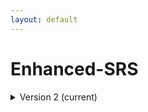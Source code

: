 ```yaml
--- 
layout: default 
---
```

# Enhanced-SRS 

<details markdown="1"><summary>Version 2 (current)</summary>

## Version 2 (current) 

| Attribute                                           | Type      | Description                                                                                                                                                                                                                                                                                                                                                                                                                                                                                                                                                                          | Allowable Values                                                          | Required   |
|-----------------------------------------------------|-----------|--------------------------------------------------------------------------------------------------------------------------------------------------------------------------------------------------------------------------------------------------------------------------------------------------------------------------------------------------------------------------------------------------------------------------------------------------------------------------------------------------------------------------------------------------------------------------------------|----------------------------------------------------------------|------------|
| source_storage_duration_value                       | Numeric   | How long was the source material (parent) stored, prior to this sample being processed.                                                                                                                                                                                                                                                                                                                                                                                                                                                                                              |                                                                | True       |
| time_since_acquisition_instrument_calibration_value | Numeric   | The amount of time since the acqusition instrument was last serviced by the vendor. This provides a metric for assessing drift in data capture.                                                                                                                                                                                                                                                                                                                                                                                                                                      |                                                                | False      |
| contributors_path                                   | Textfield | The path to the file with the ORCID IDs for all contributors of this dataset (e.g., "extras/contributors.tsv" or "./contributors.tsv"). This is an internal metadata field that is just used for ingest.                                                                                                                                                                                                                                                                                                                                                                             |                                                                | True       |
| data_path                                           | Textfield | The top level directory containing the raw and/or processed data. For a single dataset upload this might be "." where as for a data upload containing multiple datasets, this would be the directory name for the respective dataset. For instance, if the data is within a directory called "TEST001-RK" use syntax "/TEST001-RK/" for this field. If there are multiple directory levels, use the format "/TEST001-RK/Run1/Pass2" in which "Pass2" is the subdirectory where the single dataset's data is stored. This is an internal metadata field that is just used for ingest. |                                                                | True       |
| is_image_preprocessing_required                    | Allowable Value  | Depending on if the acquisition instrument was a microscope, slide scanner, etc. will indicate whether or not any level of preprocessing was required to assemble the image (e.g., fusing image tiles) .                                                                                                                                                                                                                                                                                                                                                                             | ```Yes``` ```No```                                                     | False      |
| slide_id                                            | Textfield | A unique ID denoting the slide used. This allows users the ability to determine which tissue sections were processed together on the same slide. It is recommended that data providers prefix the ID with the center name, to prevent values overlapping across centers.                                                                                                                                                                                                                                                                                                             |                                                                | False      |
| tiled_image_columns                                 | Numeric   | This is how many columns used in stitching. This is sometimes referred to as the grid size x.                                                                                                                                                                                                                                                                                                                                                                                                                                                                                        |                                                                | False      |
| tiled_image_count                                   | Numeric   | This is the total number of raw (tiled) images captured, that are to be stitched together.                                                                                                                                                                                                                                                                                                                                                                                                                                                                                           |                                                                | False      |
| intended_tile_overlap_percentage                    | Numeric   | The amount of overlap between tiled images. This is the set point, where as during image acquisition there will be slight variations due to stage registration.                                                                                                                                                                                                                                                                                                                                                                                                                      |                                                                | False      |
| dataset_type                                        | Allowable Value      | The specific type of dataset being produced.                                                                                                                                                                                                                                                                                                                                                                                                                                                                                                                                         | ```10X Multiome``` ```2D Imaging Mass Cytometry``` ```ATACseq``` ```Auto-fluorescence``` ```Cell DIVE``` ```CODEX``` ```Confocal``` ```CosMx``` ```CyCIF``` ```DBiT``` ```DESI``` ```Enhanced Stimulated Raman Spectroscopy (SRS)``` ```GeoMx (nCounter)``` ```GeoMx (NGS)``` ```HiFi-Slide``` ```Histology``` ```LC-MS``` ```Light Sheet``` ```MALDI``` ```MERFISH``` ```MIBI``` ```Molecular Cartography``` ```MUSIC``` ```nanoSPLITS``` ```PhenoCycler``` ```Resolve``` ```RNAseq``` ```RNAseq (with probes)``` ```Second Harmonic Generation (SHG)``` ```SIMS``` ```SNARE-seq2``` ```Stereo-seq``` ```Thick section Multiphoton MxIF``` ```Visium (no probes)``` ```Visium (with probes)``` ```Xenium```| True       |
| analyte_class                                       | Allowable Value      | Analytes are the target molecules being measured with the assay.                                                                                                                                                                                                                                                                                                                                                                                                                                                                                                                     |  ```Chromatin``` ```DNA``` ```DNA + RNA``` ```Endogenous fluorophores``` ```Fluorochrome``` ```Lipid``` ```Metabolite``` ```Nucleic acid and protein``` ```Peptide``` ```Polysaccharide``` ```Protein``` ```RNA  ```| True       |
| acquisition_instrument_vendor                       | Allowable Value      | An acquisition instrument is the device that contains the signal detection hardware and signal processing software. Assays generate signals such as light of various intensities or color or signals representing the molecular mass.                                                                                                                                                                                                                                                                                                                                                | ```Akoya Biosciences``` ```Andor``` ```BGI Genomics``` ```Bruker``` ```Cytiva``` ```Evident Scientific (Olympus)``` ```GE Healthcare``` ```Hamamatsu``` ```Huron Digital Pathology``` ```Illumina``` ```In-House``` ```Ionpath``` ```Keyence``` ```Leica Biosystems``` ```Leica Microsystems``` ```Motic``` ```NanoString``` ```Resolve Biosciences``` ```Sciex``` ```Standard BioTools (Fluidigm)``` ```Thermo Fisher Scientific``` ```Zeiss Microscopy``` | True       |
| acquisition_instrument_model                        | Allowable Value      | Manufacturers of an acquisition instrument may offer various versions (models) of that instrument with different features or sensitivities. Differences in features or sensitivities may be relevant to processing or interpretation of the data.                                                                                                                                                                                                                                                                                                                                    | ```Aperio AT2``` ```Aperio CS2``` ```Axio Observer 3``` ```Axio Observer 5``` ```Axio Observer 7``` ```Axio Scan.Z1``` ```BZ-X710``` ```BZ-X800``` ```BZ-X810``` ```CosMx Spatial Molecular Imager``` ```Custom: Multiphoton``` ```Digital Spatial Profiler``` ```DM6 B``` ```DNBSEQ-T7``` ```EVOS M7000``` ```HiSeq 2500``` ```HiSeq 4000``` ```Hyperion Imaging System``` ```IN Cell Analyzer 2200``` ```Lightsheet 7``` ```MALDI timsTOF Flex Prototype``` ```MIBIscope``` ```MoticEasyScan One``` ```NanoZoomer 2.0-HT``` ```NanoZoomer S210``` ```NanoZoomer S360``` ```NanoZoomer S60``` ```NanoZoomer-SQ``` ```NextSeq 2000``` ```NextSeq 500``` ```NextSeq 550``` ```NovaSeq 6000``` ```NovaSeq X``` ```NovaSeq X Plus``` ```Orbitrap Eclipse Tribrid``` ```Orbitrap Fusion Lumos Tribrid``` ```Phenocycler-Fusion 1.0``` ```Phenocycler-Fusion 2.0``` ```PhenoImager Fusion``` ```Q Exactive``` ```Q Exactive HF``` ```Q Exactive UHMR``` ```QTRAP 5500``` ```Resolve Biosciences Molecular Cartography``` ```SCN400``` ```STELLARIS 5``` ```TissueScope LE Slide Scanner``` ```Unknown``` ```VS200 Slide Scanner``` ```Xenium Analyzer``` ```Zyla 4.2 sCMOS``` | True       |
| source_storage_duration_unit                        | Allowable Value      | The time duration unit of measurement                                                                                                                                                                                                                                                                                                                                                                                                                                                                                                                                                | ```hour``` ```month``` ```day``` ```minute``` ```year``` | True       |
| time_since_acquisition_instrument_calibration_unit  | Allowable Value      | The time unit of measurement                                                                                                                                                                                                                                                                                                                                                                                                                                                                                                                                                         |```Column-by-column``` ```Not applicable``` ```Row-by-row``` ```Snake-by-columns``` ```Snake-by-rows``` | False      |
| tile_configuration                                  | Allowable Value      | This is how the tiles are configured for stitching.                                                                                                                                                                                                                                                                                                                                                                                                                                                                                                                                  | ```Column-by-column``` ```Not applicable``` ```Row-by-row``` ```Snake-by-columns``` ```Snake-by-rows``` | False      |
| scan_direction                                      | Allowable Value      | This is the direction of imaging, which is required for stitching.                                                                                                                                                                                                                                                                                                                                                                                                                                                                                                                   | ```Left-and-down``` ```Left-and-up``` ```Not applicable``` ```Right-and-down``` ```Right-and-up``` | False      |
| metadata_schema_id                                  | Textfield | The string that serves as the definitive identifier for the metadata schema version and is readily interpretable by computers for data validation and processing. Example: 22bc762a-5020-419d-b170-24253ed9e8d9                                                                                                                                                                                                                                                                                                                                                                      |                                                                | True       |
| preparation_protocol_doi                            | Textfield      | DOI for the protocols.io page that describes the assay or sample procurment and preparation. For example for an imaging assay, the protocol might include staining of a section through the creation of an OME-TIFF file. In this case the protocol would include any image processing steps required to create the OME-TIFF file. Example: https://dx.doi.org/10.17504/protocols.io.eq2lyno9qvx9/v1                                                                                                                                                                                 |                                                                | True       |
| is_targeted                                        | Allowable Value      | Specifies whether or not a specific molecule(s) is/are targeted for detection/measurement by the assay ("Yes" or "No"). The CODEX analyte is protein.                                                                                                                                                                                                                                                                                                                                                                                                                                | ```Yes``` ```No```                                                            | True       |
| parent_sample_id                                    | Textfield | Unique SenNet or SenNet identifier of the sample (i.e., block, section or suspension) used to perform this assay. For example, for a RNAseq assay, the parent would be the suspension, whereas, for one of the imaging assays, the parent would be the tissue section. If an assay comes from multiple parent samples then this should be a comma separated list. Example: HBM386.ZGKG.235, HBM672.MKPK.442 or SNT232.UBHJ.322, SNT329.ALSK.102                                                                                                                                      |                                                                | True       |

</details>
